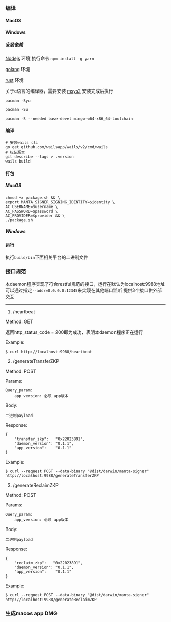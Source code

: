 ### 编译

#### MacOS

#### Windows

##### 安装依赖

[Nodejs](https://nodejs.org/en/) 环境 
执行命令 `npm install -g yarn`

[golang](https://golang.org) 环境

[rust](https://www.rust-lang.org/) 环境

关于c语言的编译器，需要安装
[msys2](https://www.msys2.org/) 
安装完成后执行 

`pacman -Syu`

`pacman -Su`

`pacman -S --needed base-devel mingw-w64-x86_64-toolchain`

#### 编译

```
# 安装wails cli
go get github.com/wailsapp/wails/v2/cmd/wails
# 标记版本
git describe --tags > .version 
wails build
```

#### 打包

##### MacOS
```
chmod +x package.sh && \
export MANTA_SIGNER_SIGNING_IDENTITY=$identity \
AC_USERNAME=$username \
AC_PASSWORD=$password \
AC_PROVIDER=$provider && \
./package.sh
```

##### Windows


#### 运行

执行`build/bin`下面相关平台的二进制文件

### 接口规范
本daemon程序实现了符合restful规范的接口，运行在默认为localhost:9988地址
可以通过指定`--addr=0.0.0.0:12345`来实现在其他端口监听
提供3个接口供外部交互

---
1. /heartbeat

Method: GET

返回http_status_code = 200即为成功，表明本daemon程序正在运行

Example:

```
$ curl http://localhost:9988/heartbeat
```

2. /generateTransferZKP

Method: POST

Params:

    Query_param:
        app_version: 必须 app版本

Body:
    
    二进制payload

Response: 

    {
        "transfer_zkp":   "0x22023891",
        "daemon_version": "0.1.1",
        "app_version":    "0.1.1"
    }

Example:
```
$ curl --request POST --data-binary "@dist/darwin/manta-signer" http://localhost:9988/generateTransferZKP
```

3. /generateReclaimZKP

Method: POST

Params:

    Query_param:
        app_version: 必须 app版本

Body:

    二进制payload

Response:

    {
        "reclaim_zkp":   "0x22023891",
        "daemon_version": "0.1.1",
        "app_version":    "0.1.1"
    }

Example:
```
$ curl --request POST --data-binary "@dist/darwin/manta-signer" http://localhost:9988/generateReclaimZKP
```

### 生成macos app DMG
